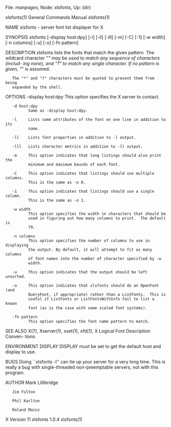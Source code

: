 File: *manpages*,  Node: xlsfonts,  Up: (dir)

xlsfonts(1)                 General Commands Manual                xlsfonts(1)



NAME
       xlsfonts - server font list displayer for X

SYNOPSIS
       xlsfonts [-display host:dpy] [-l] [-ll] [-lll] [-m] [-C] [-1] [-w
       width] [-n columns] [-u] [-o] [-fn pattern]

DESCRIPTION
       xlsfonts lists the fonts that match the given pattern.  The wildcard
       character "*" may be used to match any sequence of characters (includ-
       ing none), and "?" to match any single character.  If no pattern is
       given, "*" is assumed.

       The "*" and "?" characters must be quoted to prevent them from being
       expanded by the shell.

OPTIONS
       -display host:dpy
              This option specifies the X server to contact.

       -d host:dpy
              Same as -display host:dpy.

       -l     Lists some attributes of the font on one line in addition to its
              name.

       -ll    Lists font properties in addition to -l output.

       -lll   Lists character metrics in addition to -ll output.

       -m     This option indicates that long listings should also print the
              minimum and maximum bounds of each font.

       -C     This option indicates that listings should use multiple columns.
              This is the same as -n 0.

       -1     This option indicates that listings should use a single column.
              This is the same as -n 1.

       -w width
              This option specifies the width in characters that should be
              used in figuring out how many columns to print.  The default is
              79.

       -n columns
              This option specifies the number of columns to use in displaying
              the output. By default, it will attempt to fit as many columns
              of font names into the number of character specified by -w
              width.

       -u     This option indicates that the output should be left unsorted.

       -o     This option indicates that xlsfonts should do an OpenFont (and
              QueryFont, if appropriate) rather than a ListFonts.  This is
              useful if ListFonts or ListFontsWithInfo fail to list a known
              font (as is the case with some scaled font systems).

       -fn pattern
              This option specifies the font name pattern to match.

SEE ALSO
       X(7), Xserver(1), xset(1), xfd(1), X Logical Font Description Conven-
       tions

ENVIRONMENT
       DISPLAY
              DISPLAY must be set to get the default host and display to use.

BUGS
       Doing ``xlsfonts -l'' can tie up your server for a very long time.
       This is really a bug with single-threaded non-preemptable servers, not
       with this program.

AUTHOR
       Mark Lillibridge

       Jim Fulton

       Phil Karlton

       Roland Mainz




X Version 11                    xlsfonts 1.0.4                     xlsfonts(1)
